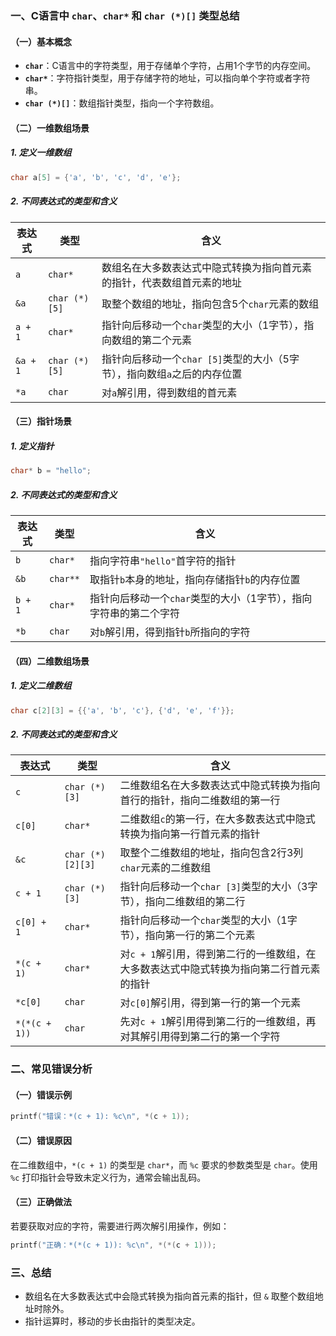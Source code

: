 ### 一、C语言中 `char`、`char*` 和 `char (*)[]` 类型总结

#### （一）基本概念
- **`char`**：C语言中的字符类型，用于存储单个字符，占用1个字节的内存空间。
- **`char*`**：字符指针类型，用于存储字符的地址，可以指向单个字符或者字符串。
- **`char (*)[]`**：数组指针类型，指向一个字符数组。

#### （二）一维数组场景

##### 1. 定义一维数组
```c
char a[5] = {'a', 'b', 'c', 'd', 'e'};
```

##### 2. 不同表达式的类型和含义

| 表达式 | 类型 | 含义 |
| ---- | ---- | ---- |
| `a` | `char*` | 数组名在大多数表达式中隐式转换为指向首元素的指针，代表数组首元素的地址 |
| `&a` | `char (*)[5]` | 取整个数组的地址，指向包含5个`char`元素的数组 |
| `a + 1` | `char*` | 指针向后移动一个`char`类型的大小（1字节），指向数组的第二个元素 |
| `&a + 1` | `char (*)[5]` | 指针向后移动一个`char [5]`类型的大小（5字节），指向数组`a`之后的内存位置 |
| `*a` | `char` | 对`a`解引用，得到数组的首元素 |

#### （三）指针场景

##### 1. 定义指针
```c
char* b = "hello";
```

##### 2. 不同表达式的类型和含义

| 表达式 | 类型 | 含义 |
| ---- | ---- | ---- |
| `b` | `char*` | 指向字符串`"hello"`首字符的指针 |
| `&b` | `char**` | 取指针`b`本身的地址，指向存储指针`b`的内存位置 |
| `b + 1` | `char*` | 指针向后移动一个`char`类型的大小（1字节），指向字符串的第二个字符 |
| `*b` | `char` | 对`b`解引用，得到指针`b`所指向的字符 |

#### （四）二维数组场景

##### 1. 定义二维数组
```c
char c[2][3] = {{'a', 'b', 'c'}, {'d', 'e', 'f'}};
```

##### 2. 不同表达式的类型和含义

| 表达式 | 类型 | 含义 |
| ---- | ---- | ---- |
| `c` | `char (*)[3]` | 二维数组名在大多数表达式中隐式转换为指向首行的指针，指向二维数组的第一行 |
| `c[0]` | `char*` | 二维数组`c`的第一行，在大多数表达式中隐式转换为指向第一行首元素的指针 |
| `&c` | `char (*)[2][3]` | 取整个二维数组的地址，指向包含2行3列`char`元素的二维数组 |
| `c + 1` | `char (*)[3]` | 指针向后移动一个`char [3]`类型的大小（3字节），指向二维数组的第二行 |
| `c[0] + 1` | `char*` | 指针向后移动一个`char`类型的大小（1字节），指向第一行的第二个元素 |
| `*(c + 1)` | `char*` | 对`c + 1`解引用，得到第二行的一维数组，在大多数表达式中隐式转换为指向第二行首元素的指针 |
| `*c[0]` | `char` | 对`c[0]`解引用，得到第一行的第一个元素 |
| `*(*(c + 1))` | `char` | 先对`c + 1`解引用得到第二行的一维数组，再对其解引用得到第二行的第一个字符 |


### 二、常见错误分析

#### （一）错误示例
```c
printf("错误：*(c + 1): %c\n", *(c + 1));
```

#### （二）错误原因
在二维数组中，`*(c + 1)` 的类型是 `char*`，而 `%c` 要求的参数类型是 `char`。使用 `%c` 打印指针会导致未定义行为，通常会输出乱码。

#### （三）正确做法
若要获取对应的字符，需要进行两次解引用操作，例如：
```c
printf("正确：*(*(c + 1)): %c\n", *(*(c + 1)));
```


### 三、总结
- 数组名在大多数表达式中会隐式转换为指向首元素的指针，但 `&` 取整个数组地址时除外。
- 指针运算时，移动的步长由指针的类型决定。
